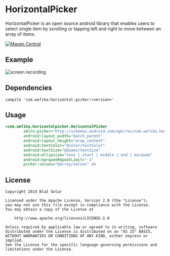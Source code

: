 HorizontalPicker
================

HorizontalPicker is an open source android library that enables users to select single item
by scrolling or tapping left and right to move between an array of items.

[![Maven Central](https://maven-badges.herokuapp.com/maven-central/com.wefika/horizontal-picker/badge.svg)](https://maven-badges.herokuapp.com/maven-central/com.wefika/horizontal-picker)

Example
-------
![screen recording](https://raw2.github.com/blazsolar/HorizontalPicker/master/images/screen.gif "Screen recording")

Dependencies
------------

    compile 'com.wefika:horizontal-picker:<version>'

Usage
-----

```xml
<com.wefika.horizontalpicker.HorizontalPicker
        xmlns:picker="http://schemas.android.com/apk/res/com.wefika.horizontalpicker"
        android:layout_width="match_parent"
        android:layout_height="wrap_content"
        android:textColor="@color/textColor"
        android:textSize="@dimen/textSize"
        android:ellipsize="none | start | middle | end | marquee"
        android:marqueeRepeatLimit="-1"
        picker:values="@array/values" />
```

License
-------

    Copyright 2014 Blaž Šolar

    Licensed under the Apache License, Version 2.0 (the "License");
    you may not use this file except in compliance with the License.
    You may obtain a copy of the License at

        http://www.apache.org/licenses/LICENSE-2.0

    Unless required by applicable law or agreed to in writing, software
    distributed under the License is distributed on an "AS IS" BASIS,
    WITHOUT WARRANTIES OR CONDITIONS OF ANY KIND, either express or implied.
    See the License for the specific language governing permissions and
    limitations under the License.